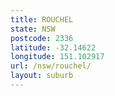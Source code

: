 ```yaml
---
title: ROUCHEL
state: NSW
postcode: 2336
latitude: -32.14622
longitude: 151.102917
url: /nsw/rouchel/
layout: suburb
---
```

